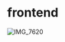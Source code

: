 # frontend

![IMG_7620](https://user-images.githubusercontent.com/63906230/176386866-14081972-4a0e-4529-9c5a-41d6bd239a72.GIF)
